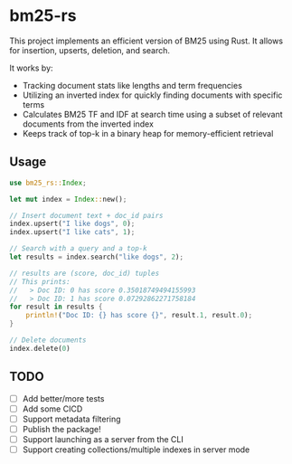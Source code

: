 # bm25-rs

This project implements an efficient version of BM25 using Rust. It allows for insertion, upserts, deletion, and search.

It works by:

- Tracking document stats like lengths and term frequencies
- Utilizing an inverted index for quickly finding documents with specific terms
- Calculates BM25 TF and IDF at search time using a subset of relevant documents from the inverted index
- Keeps track of top-k in a binary heap for memory-efficient retrieval

## Usage

```rust
use bm25_rs::Index;

let mut index = Index::new();

// Insert document text + doc_id pairs
index.upsert("I like dogs", 0);
index.upsert("I like cats", 1);

// Search with a query and a top-k
let results = index.search("like dogs", 2);

// results are (score, doc_id) tuples
// This prints:
//   > Doc ID: 0 has score 0.35018749494155993
//   > Doc ID: 1 has score 0.07292862271758184
for result in results {
    println!("Doc ID: {} has score {}", result.1, result.0);
}

// Delete documents
index.delete(0)
```

## TODO

- [ ] Add better/more tests
- [ ] Add some CICD
- [ ] Support metadata filtering
- [ ] Publish the package!
- [ ] Support launching as a server from the CLI
- [ ] Support creating collections/multiple indexes in server mode
